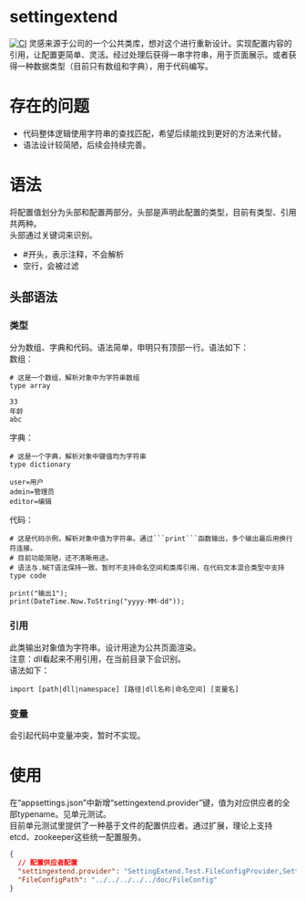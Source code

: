 # settingextend
[![CI](https://github.com/huxb-home/settingextend/workflows/.NET%20Core/badge.svg)](https://github.com/huxb-home/settingextend)
灵感来源于公司的一个公共类库，想对这个进行重新设计。实现配置内容的引用，让配置更简单、灵活。经过处理后获得一串字符串，用于页面展示。或者获得一种数据类型（目前只有数组和字典），用于代码编写。

# 存在的问题
- 代码整体逻辑使用字符串的查找匹配，希望后续能找到更好的方法来代替。
- 语法设计较简陋，后续会持续完善。

# 语法
将配置值划分为头部和配置两部分。头部是声明此配置的类型，目前有类型、引用共两种。<br/>
头部通过关键词来识别。
- #开头，表示注释，不会解析
- 空行，会被过滤
## 头部语法
### 类型
分为数组、字典和代码。语法简单，申明只有顶部一行。语法如下：<br/>
数组：
```
# 这是一个数组，解析对象中为字符串数组
type array

33
年龄
abc
```
字典：
```
# 这是一个字典，解析对象中键值均为字符串
type dictionary

user=用户
admin=管理员
editor=编辑
```
代码：
```
# 这是代码示例，解析对象中值为字符串。通过```print```函数输出，多个输出最后用换行符连接。
# 目前功能简陋，还不清晰用途。
# 语法与.NET语法保持一致。暂时不支持命名空间和类库引用，在代码文本混合类型中支持
type code

print("输出1");
print(DateTime.Now.ToString("yyyy-MM-dd"));
```
### 引用
此类输出对象值为字符串。设计用途为公共页面渲染。<br/>
注意：dll看起来不用引用，在当前目录下会识别。<br/>
语法如下：
```
import [path|dll|namespace] [路径|dll名称|命名空间] [变量名]
```
### 变量
会引起代码中变量冲突，暂时不实现。

# 使用
在“appsettings.json”中新增“settingextend.provider”键，值为对应供应者的全部typename。见单元测试。<br/>
目前单元测试里提供了一种基于文件的配置供应者。通过扩展，理论上支持etcd、zookeeper这些统一配置服务。
```json
{
  // 配置供应者配置
  "settingextend.provider": "SettingExtend.Test.FileConfigProvider,SettingExtend.Test",
  "FileConfigPath": "../../../../../doc/FileConfig"
}
```